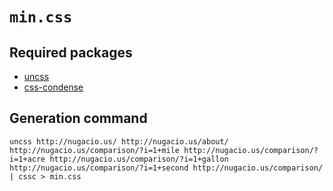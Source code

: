 # `min.css`

## Required packages

* [uncss](https://github.com/giakki/uncss)
* [css-condense](https://github.com/rstacruz/css-condense)

## Generation command

`uncss http://nugacio.us/ http://nugacio.us/about/ http://nugacio.us/comparison/?i=1+mile http://nugacio.us/comparison/?i=1+acre http://nugacio.us/comparison/?i=1+gallon http://nugacio.us/comparison/?i=1+second http://nugacio.us/comparison/ | cssc > min.css`
